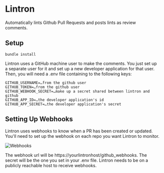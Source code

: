 # Lintron

Automatically lints Github Pull Requests and posts lints as review comments.

## Setup

```
bundle install
```

Lintron uses a GitHub machine user to make the comments. You just set up a separate user for it and set up a new developer application for that user. Then, you will need a .env file containing to the following keys:

```
GITHUB_USERNAME=…from the github user
GITHUB_TOKEN=…from the github user
GITHUB_WEBHOOK_SECRET=…make up a secret shared between lintron and github
GITHUB_APP_ID=…the developer application's id
GITHUB_APP_SECRET=…the developer application's secret
```

## Setting Up Webhooks

Lintron uses webhooks to know when a PR has been created or updated. You'll need to set up the webhook on each repo you want Lintron to monitor.

![Webhooks](https://raw.githubusercontent.com/prehnRA/lintron/master/960px-Webhook3.png)

The webhook url will be https://yourlintronhost/github_webhooks. The secret will be the one you set in your .env file. Lintron needs to be on a publicly reachable host to receive webhooks.
